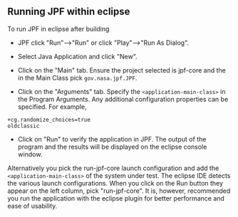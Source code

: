 ## Running JPF within eclipse ##

To run JPF in eclipse after building 

* JPF click "Run"-->"Run" or click "Play"-->"Run As Dialog".

* Select Java Application and click "New".

* Click on the "Main" tab. Ensure the project selected is jpf-core and the in the Main Class pick `gov.nasa.jpf.JPF`.

* Click on the "Arguments" tab. Specify the `<application-main-class>` in the Program Arguments. Any additional configuration properties can be specified. For example, 

~~~~~~~~ {.bash}
+cg.randomize_choices=true
oldclassic
~~~~~~~~

* Click on "Run" to verify the application in JPF. The output of the program and the results will be displayed on the eclipse console window. 

Alternatively you pick the run-jpf-core launch configuration and add the `<application-main-class>` of the system under test. The eclipse IDE detects the various launch configurations. When you click on the Run button they appear on the left column, pick "run-jpf-core". It is, however, recommended you run the application with the eclipse plugin for better performance and ease of usability.  
